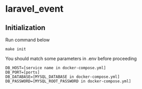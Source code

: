 # laravel_event

## Initialization

Run command below

```shell
make init
```

You should match some parameters in .env before proceeding

```
DB_HOST=[service name in docker-compose.yml]
DB_PORT=[ports]
DB_DATABASE=[MYSQL_DATABASE in docker-compose.yml]
DB_PASSWORD=[MYSQL_ROOT_PASSWORD in docker-compose.yml]
```
